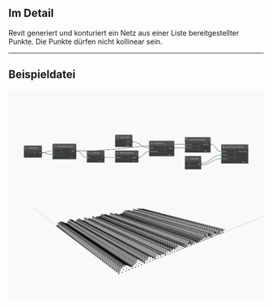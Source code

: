 ## Im Detail
Revit generiert und konturiert ein Netz aus einer Liste bereitgestellter Punkte. Die Punkte dürfen nicht kollinear sein.
___
## Beispieldatei

![ByPoints](./Autodesk.DesignScript.Geometry.NurbsSurface.ByPoints_img.jpg)

